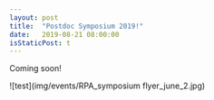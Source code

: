 ```yaml
---
layout: post
title:  "Postdoc Symposium 2019!"
date:   2019-08-21 08:00:00
isStaticPost: t
---
```


Coming soon!

![test](img/events/RPA_symposium flyer_june_2.jpg)
